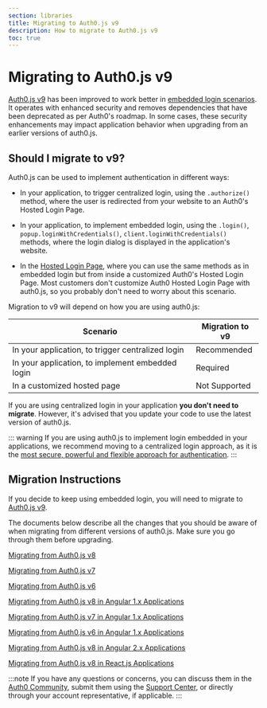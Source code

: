 ```yaml
---
section: libraries
title: Migrating to Auth0.js v9
description: How to migrate to Auth0.js v9
toc: true
---
```

# Migrating to Auth0.js v9

[Auth0.js v9](/libraries/auth0js) has been improved to work better in [embedded login scenarios](/guides/login/centralized-vs-embedded). It operates with enhanced security and removes dependencies that have been deprecated as per Auth0's roadmap. In some cases, these security enhancements may impact application behavior when upgrading from an earlier versions of auth0.js. 

## Should I migrate to v9?

Auth0.js can be used to implement authentication in different ways:

- In your application, to trigger centralized login, using the `.authorize()` method, where the user is redirected from your website to an Auth0's Hosted Login Page.

- In your application, to implement embedded login, using the `.login()`, `popup.loginWithCredentials()`, `client.loginWithCredentials()` methods, where the login dialog is displayed in the application's website.

- In the [Hosted Login Page](/hosted-pages/login), where you can use the same methods as in embedded login but from inside a customized Auth0's Hosted Login Page. Most customers don't customize Auth0 Hosted Login Page with auth0.js, so you probably don't need to worry about this scenario.

Migration to v9 will depend on how you are using auth0.js:

| **Scenario** | **Migration to v9** | 
| --- | --- | 
| In your application, to trigger centralized login | Recommended |
| In your application, to implement embedded login | Required |
| In a customized hosted page | Not Supported |

If you are using centralized login in your application **you don't need to migrate**. However, it's advised that you update your code to use the latest version of auth0.js.

::: warning
If you are using auth0.js to implement login embedded in your applications, we recommend moving to a centralized login approach, as it is the [most secure, powerful and flexible approach for authentication](/guides/login/centralized-vs-embedded).
:::

## Migration Instructions

If you decide to keep using embedded login, you will need to migrate to [Auth0.js v9](/libraries/auth0js). 

The documents below describe all the changes that you should be aware of when migrating from different versions of auth0.js. Make sure you go through them before upgrading.

[Migrating from Auth0.js v8](/libraries/auth0js/v9/migration-v8-v9)

[Migrating from Auth0.js v7](/libraries/auth0js/v9/migration-v7-v9)

[Migrating from Auth0.js v6](/libraries/auth0js/v9/migration-v6-v9)

[Migrating from Auth0.js v8 in Angular 1.x Applications](/libraries/auth0js/v9/migration-angularjs-v8)

[Migrating from Auth0.js v7 in Angular 1.x Applications](/libraries/auth0js/v9/migration-angularjs-v7)

[Migrating from Auth0.js v6 in Angular 1.x Applications](/libraries/auth0js/v9/migration-angularjs-v6)

[Migrating from Auth0.js v8 in Angular 2.x Applications](/libraries/auth0js/v9/migration-angular)

[Migrating from Auth0.js v8 in React.js Applications](/libraries/auth0js/v9/migration-react)

:::note
If you have any questions or concerns, you can discuss them in the [Auth0 Community](https://community.auth0.com/), submit them using the [Support Center](${env.DOMAIN_URL_SUPPORT}), or directly through your account representative, if applicable. 
:::

